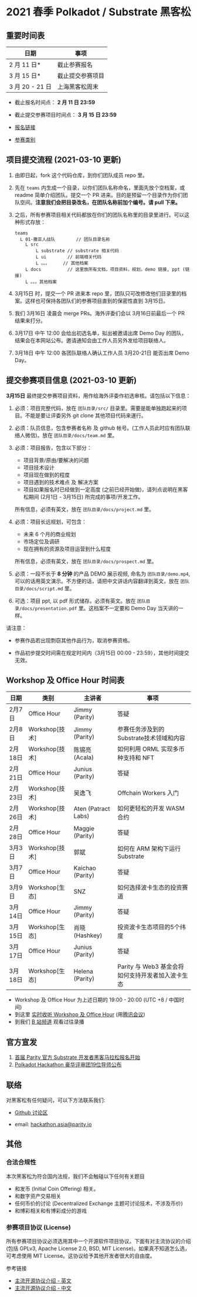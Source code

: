# 2021 春季 Polkadot / Substrate 黑客松

## 重要时间表

|日期 | 事项|
|----|-----|
| 2 月 11 日* |截止参赛报名 |
| 3 月 15 日* |截止提交参赛项目 |
| 3 月 20 - 21 日 | 上海黑客松周末 |

- 截止报名时间点： **2 月 11 日 23:59**
- 截止提交参赛项目时间点： **3 月 15 日 23:59**

- [报名链接](https://shimo.im/forms/gphHCQHpkXYcwKGP/fill)
- [参赛类别](./docs/categories.md)

## 项目提交流程 (2021-03-10 更新)

1. 由即日起，fork 这个代码仓库，到你们团队成员 repo 里。

2. 先在 `teams` 内生成一个目录，以你们团队名称命名，里面先放个空档案，或 readme 简单介绍团队。提交一个 PR 进来。目的是预留一个目录作为你们团队空间。**注意我们会把目录改名，在团队名称前加个编号。请 pull 下来。**

3. 之后，所有参赛项目相关代码都放在你们的团队名称里的目录里进行。可以这种形式存放：

    ```
    teams
      L 01-撒亚人战队        // 团队目录名称
        L src
            L substrate // substrate 相关代码
            L ui        // 前端相关代码
            L 。。。     // 其他档案
        L docs          // 这里放所有文档，项目资料，规划，demo 链接, ppt (链接)
        L 。。。其他档案
    ```

4. 3月15日 时，提交一个 PR 进来本 repo 里，团队只可改修改他们目录里的档案。这样也可保持各团队们的参赛项目直到的保密性直到 3月15日。

5. 我们 3月16日 凌晨会 merge PRs。海外评委们会以 3月16日前最后一个 PR 结果来打分。

6. 3月17日 中午 12:00 会给出初选名单，拟出被邀请出席 Demo Day 的团队，结果会在本网站公布。邀请通知会由工作人员另外发给项目联络人。

7. 3月18日 中午 12:00 各团队联络人确认工作人员 3月20-21日 能否出席 Demo Day。

## 提交参赛项目信息 (2021-03-10 更新)

**3月15日** 最终提交参赛项目资料，用作给海外评委作初选审核。请包括以下信息：

  1. 必须：项目完整代码，放在 `团队目录/src/` 目录里。需要是能单独跑起来的项目。不能是要让评委另外 git clone 其他项目代码来運行。
  2. 必须：队员信息，包含参赛者名称 及 github 帐号。(工作人员此时应有团队联络人微信)。放在 `团队目录/docs/team.md` 里。
  3. 必须：项目报告，包含以下部分：

     - 项目背景/原由/要解决的问题
     - 项目技术设计
     - 项目现在做到的程度
     - 项目遇到的技术难点 及 解决方案
     - 项目如果报名时已经做到一定高度 (之前已经开始做)，请列点说明在黑客松期间 (2月1日 - 3月15日) 所完成的事项/开发工作。

     所有信息，必须有英文，放在 `团队目录/docs/project.md` 里。

  4. 必须：项目长远规划，可包含：

     - 未来 6 个月的商业规划
     - 市场定位及调研
     - 现在拥有的资源及项目运营到什么程度

     所有信息，必须有英文，放在 `团队目录/docs/prospect.md` 里。

  5. 必须：一段不长于 **8 分钟** 的产品 DEMO 展示视频, 命名为 `团队目录/demo.mp4`, 可以的话用英文演示。不方便的话，请把中文讲话内容翻译到英文，放在 `团队目录/docs/script.md` 里。

  6. 可选：项目 ppt, 以 pdf 形式储存。必须有英文。放在 `团队目录/docs/presentation.pdf` 里。这档案不一定要和 Demo Day 当天讲的一样。

请注意：

- 参赛作品若出现剽窃其他作品行为，取消参赛资格。

- 作品初步提交时间需在规定时间内（3月15日 00:00 - 23:59），其他时间提交无效。

## Workshop 及 Office Hour 时间表

|日期     | 类别 | 主讲者 | 事项 |
|--------|------|------|-------|
|2月7日  | Office Hour | Jimmy (Parity) | 答疑 |
|2月8日  | Workshop[技术] | Jimmy (Parity) | 参赛任务涉及到的Substrate技术领域和内容 |
|2月18日 | Workshop[技术] | 陈锡亮 (Acala) | 如何利用 ORML 实现多币种支持和 NFT |
|2月21日 | Office Hour | Junius (Parity) | 答疑 |
|2月23日 | Workshop[技术] | 吴逸飞 | Offchain Workers 入门 |
|2月26日 | Workshop[技术] | Aten (Patract Labs) | 如何更轻松的开发 WASM 合约 |
|2月28日 | Office Hour | Maggie (Parity) | 答疑 |
|3月3日  | Workshop[技术] | 郭斌 | 如何在 ARM 架构下运行 Substrate |
|3月7日  | Office Hour | Kaichao (Parity) | 答疑 |
|3月9日  | Workshop[生态] | SNZ | 如何选择波卡生态的投资赛道 |
|3月14日 | Office Hour | Jimmy (Parity) | 答疑 |
|3月15日 | Workshop[生态] | 肖晓 (Hashkey) | 投资波卡生态项目的5个纬度 |
|3月17日 | Office Hour | Junius (Parity) | 答疑 |
|3月18日 | Workshop[生态] | Helena (Parity) | Parity 与 Web3 基金会将如何支持开发者加入波卡生态 |

- Workshop 及 Office Hour 为上述日期的 19:00 - 20:00 (UTC +8 / 中国时间)
- 到这里 [实时收听 Workshop 及 Office Hour](https://parity.link/asia-hackathon-wo) (用[腾讯会议](https://meeting.tencent.com/))
- 到我们 [B 站频道](https://space.bilibili.com/67358318/channel/detail?cid=168675) 观看过往录播

## 官方宣发

1. [首届 Parity 官方 Substrate 开发者黑客马拉松报名开始](./docs/01-announcement.md)
2. [Polkadot Hackathon 豪华评审团19位导师公布](./docs/02-judges.md)

## 联络

对黑客松有任何疑问，可以下方法联系我们:

* [Github 讨论区](https://github.com/ParityAsia/hackathon-2021-spring/discussions)

* email: hackathon.asia@parity.io

## 其他

### 合法合规性

本次黑客松为符合国内法规，我们不会触碰以下任何有关题目

- 和发币 (Initial Coin Offering) 相关。
- 和数字资产交易相关
- 任何币价的讨论 (Decentralized Exchange 主题可讨论技术，不涉及币价)
- 和博彩相关和有博彩成分的游戏

### 参赛项目协议 (License)

所有参赛项目协议必须选用其中一个开源软件项目协议。下面有对主流协议的介绍 (包括 GPLv3, Apache License 2.0, BSD, MIT License)。如果真不知道怎么选，可考虑使用 MIT License。这协议给予其他开发者很大的自由度。

参考链接

- [主流开源协议介绍 - 英文](https://www.freecodecamp.org/news/how-open-source-licenses-work-and-how-to-add-them-to-your-projects-34310c3cf94/)
- [主流开源协议介绍 - 中文](https://www.runoob.com/w3cnote/open-source-license.html)
